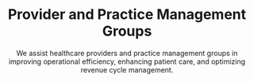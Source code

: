 ---
layout: sub-industry
parent: Healthcare
order: 1
title: "Provider and Practice Management Groups"
subtitle: "We assist healthcare providers and practice management groups in improving operational efficiency, enhancing patient care, and optimizing revenue cycle management."
challenges:
  - "Rising operational costs"
  - "Workforce shortages and burnout"
  - "Shifting reimbursement models"
  - "Increasing patient expectations"
solutions:
  - title: "Operational Efficiency Improvement"
    content:
      - "Workflow optimization"
      - "Resource allocation analysis"
      - "Lean process implementation"
  - title: "Revenue Cycle Optimization"
    content:
      - "Claims management enhancement"
      - "Denials reduction strategies"
      - "Payer contract optimization"
  - title: "Strategic Planning and Execution"
    content:
      - "Service line optimization"
      - "Merger and acquisition support"
      - "Digital transformation roadmaps"
outcomes:
  - "15-20% reduction in operational costs"
  - "10-15% improvement in revenue cycle performance"
  - "Enhanced patient satisfaction scores"
  - "Increased market share and competitive positioning"
why_choose:
  - "Healthcare Expertise: Comprehensive understanding of provider and practice management group dynamics."
  - "Operational Excellence: Streamlining workflows and optimizing resource allocation for improved efficiency."
  - "Revenue Optimization: Enhancing claims management and reducing denials to boost financial performance."
  - "Strategic Support: Assisting with service line optimization and supporting mergers and acquisitions."
  - "Data-Driven Approach: Utilizing advanced analytics to inform strategic decisions and drive outcomes."
  - "Collaborative Partnership: Working closely with your team to ensure tailored and effective solutions."
cta-title: "Ready to enhance your practice management and operational efficiency?"
cta: "Contact SLKone today to discover how our specialized services can drive your healthcare organization's success."
icon: "fa-hospital"
color: "coral"
image: "/assets/images/backgrounds/provider-and-practice-management-groups.webp"
permalink: /industries/healthcare/provider-and-practice-management-groups
---